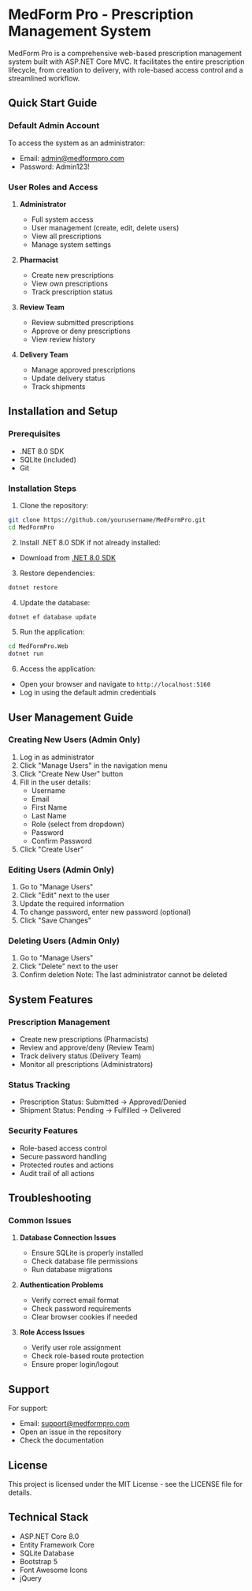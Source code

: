 # MedForm Pro - Prescription Management System

MedForm Pro is a comprehensive web-based prescription management system built with ASP.NET Core MVC. It facilitates the entire prescription lifecycle, from creation to delivery, with role-based access control and a streamlined workflow.

## Quick Start Guide

### Default Admin Account

To access the system as an administrator:

- Email: admin@medformpro.com
- Password: Admin123!

### User Roles and Access

1. **Administrator**

   - Full system access
   - User management (create, edit, delete users)
   - View all prescriptions
   - Manage system settings

2. **Pharmacist**

   - Create new prescriptions
   - View own prescriptions
   - Track prescription status

3. **Review Team**

   - Review submitted prescriptions
   - Approve or deny prescriptions
   - View review history

4. **Delivery Team**
   - Manage approved prescriptions
   - Update delivery status
   - Track shipments

## Installation and Setup

### Prerequisites

- .NET 8.0 SDK
- SQLite (included)
- Git

### Installation Steps

1. Clone the repository:

```bash
git clone https://github.com/yourusername/MedFormPro.git
cd MedFormPro
```

2. Install .NET 8.0 SDK if not already installed:

- Download from [.NET 8.0 SDK](https://dotnet.microsoft.com/download/dotnet/8.0)

3. Restore dependencies:

```bash
dotnet restore
```

4. Update the database:

```bash
dotnet ef database update
```

5. Run the application:

```bash
cd MedFormPro.Web
dotnet run
```

6. Access the application:

- Open your browser and navigate to `http://localhost:5160`
- Log in using the default admin credentials

## User Management Guide

### Creating New Users (Admin Only)

1. Log in as administrator
2. Click "Manage Users" in the navigation menu
3. Click "Create New User" button
4. Fill in the user details:
   - Username
   - Email
   - First Name
   - Last Name
   - Role (select from dropdown)
   - Password
   - Confirm Password
5. Click "Create User"

### Editing Users (Admin Only)

1. Go to "Manage Users"
2. Click "Edit" next to the user
3. Update the required information
4. To change password, enter new password (optional)
5. Click "Save Changes"

### Deleting Users (Admin Only)

1. Go to "Manage Users"
2. Click "Delete" next to the user
3. Confirm deletion
   Note: The last administrator cannot be deleted

## System Features

### Prescription Management

- Create new prescriptions (Pharmacists)
- Review and approve/deny (Review Team)
- Track delivery status (Delivery Team)
- Monitor all prescriptions (Administrators)

### Status Tracking

- Prescription Status: Submitted → Approved/Denied
- Shipment Status: Pending → Fulfilled → Delivered

### Security Features

- Role-based access control
- Secure password handling
- Protected routes and actions
- Audit trail of all actions

## Troubleshooting

### Common Issues

1. **Database Connection Issues**

   - Ensure SQLite is properly installed
   - Check database file permissions
   - Run database migrations

2. **Authentication Problems**

   - Verify correct email format
   - Check password requirements
   - Clear browser cookies if needed

3. **Role Access Issues**
   - Verify user role assignment
   - Check role-based route protection
   - Ensure proper login/logout

## Support

For support:

- Email: support@medformpro.com
- Open an issue in the repository
- Check the documentation

## License

This project is licensed under the MIT License - see the LICENSE file for details.

## Technical Stack

- ASP.NET Core 8.0
- Entity Framework Core
- SQLite Database
- Bootstrap 5
- Font Awesome Icons
- jQuery
